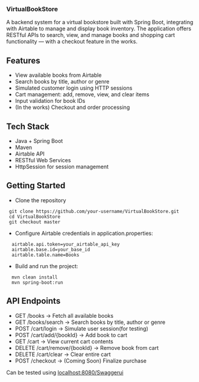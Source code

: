 ### VirtualBookStore

A backend system for a virtual bookstore built with Spring Boot, integrating with Airtable to manage and display book inventory. The application offers RESTful APIs to search, view, and manage books and shopping cart functionality — with a checkout feature in the works.

## Features
- View available books from Airtable
- Search books by title, author or genre
- Simulated customer login using HTTP sessions
- Cart management: add, remove, view, and clear items
- Input validation for book IDs
- (In the works) Checkout and order processing

## Tech Stack
- Java + Spring Boot
- Maven
- Airtable API
- RESTful Web Services
- HttpSession for session management


## Getting Started
- Clone the repository
 ```
  git clone https://github.com/your-username/VirtualBookStore.git
  cd VirtualBookStore
  git checkout master
```

- Configure Airtable credentials in application.properties:
 ```
   airtable.api.token=your_airtable_api_key  
   airtable.base.id=your_base_id  
   airtable.table.name=Books
```

- Build and run the project:
 ```
   mvn clean install
   mvn spring-boot:run
```

## API Endpoints
- GET    /books                 → Fetch all available books  
- GET    /books/search          → Search books by title, author or genre  
- POST   /cart/login            → Simulate user session(for testing)  
- POST   /cart/add/{bookId}     → Add book to cart  
- GET    /cart                  → View current cart contents  
- DELETE /cart/remove/{bookId} → Remove book from cart  
- DELETE /cart/clear           → Clear entire cart  
- POST   /checkout             → (Coming Soon) Finalize purchase  

Can be tested using [localhost:8080/Swaggerui](http://localhost:8080/swagger-ui/index.html#/)
